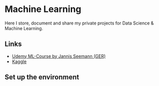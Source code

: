 # Machine Learning

Here I store, document and share my private projects for Data Science & Machine Learning.

## Links

- [Udemy ML-Course by Jannis Seemann (GER)](https://www.udemy.com/course/machine-learning-komplett/)
- [Kaggle](https://www.kaggle.com/)

## Set up the environment


